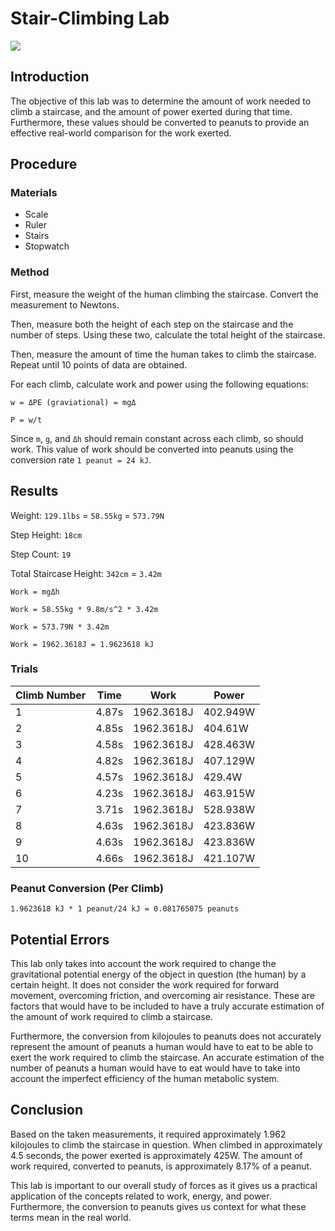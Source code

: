 # Stair-Climbing Lab

![](https://www.stairs-siller.com/fileadmin/_processed_/6/a/csm_Stair_2_hq_03_1ccf3f1f5c.jpg)

## Introduction

The objective of this lab was to determine the amount of work needed to climb a staircase, and the amount of power exerted during that time. Furthermore, these values should be converted to peanuts to provide an effective real-world comparison for the work exerted.

## Procedure

### Materials

- Scale
- Ruler
- Stairs
- Stopwatch

### Method

First, measure the weight of the human climbing the staircase. Convert the measurement to Newtons.

Then, measure both the height of each step on the staircase and the number of steps. Using these two, calculate the total height of the staircase.

Then, measure the amount of time the human takes to climb the staircase. Repeat until 10 points of data are obtained.

For each climb, calculate work and power using the following equations:

`w = ΔPE (graviational) = mgΔ`

`P = w/t`

Since `m`, `g`, and `Δh` should remain constant across each climb, so should work. This value of work should be converted into peanuts using the conversion rate `1 peanut = 24 kJ`.

## Results

Weight: `129.1lbs` = `58.55kg` = `573.79N`

Step Height: `18cm`

Step Count: `19`

Total Staircase Height: `342cm` = `3.42m`

`Work = mgΔh`

`Work = 58.55kg * 9.8m/s^2 * 3.42m`

`Work = 573.79N * 3.42m`

`Work = 1962.3618J = 1.9623618 kJ`

### Trials

| Climb Number | Time | Work | Power |
| - | - | - | - |
| 1 | 4.87s | 1962.3618J | 402.949W |
| 2 | 4.85s | 1962.3618J | 404.61W |
| 3 | 4.58s | 1962.3618J | 428.463W |
| 4 | 4.82s | 1962.3618J | 407.129W |
| 5 | 4.57s | 1962.3618J | 429.4W |
| 6 | 4.23s | 1962.3618J | 463.915W |
| 7 | 3.71s | 1962.3618J | 528.938W |
| 8 | 4.63s | 1962.3618J | 423.836W |
| 9 | 4.63s | 1962.3618J | 423.836W |
| 10 | 4.66s | 1962.3618J | 421.107W |

### Peanut Conversion (Per Climb)

`1.9623618 kJ * 1 peanut/24 kJ = 0.081765075 peanuts`

## Potential Errors

This lab only takes into account the work required to change the gravitational potential energy of the object in question (the human) by a certain height. It does not consider the work required for forward movement, overcoming friction, and overcoming air resistance. These are factors that would have to be included to have a truly accurate estimation of the amount of work required to climb a staircase.

Furthermore, the conversion from kilojoules to peanuts does not accurately represent the amount of peanuts a human would have to eat to be able to exert the work required to climb the staircase. An accurate estimation of the number of peanuts a human would have to eat would have to take into account the imperfect efficiency of the human metabolic system.

## Conclusion

Based on the taken measurements, it required approximately 1.962 kilojoules to climb the staircase in question. When climbed in approximately 4.5 seconds, the power exerted is approximately 425W. The amount of work required, converted to peanuts, is approximately 8.17% of a peanut.

This lab is important to our overall study of forces as it gives us a practical application of the concepts related to work, energy, and power. Furthermore, the conversion to peanuts gives us context for what these terms mean in the real world.
